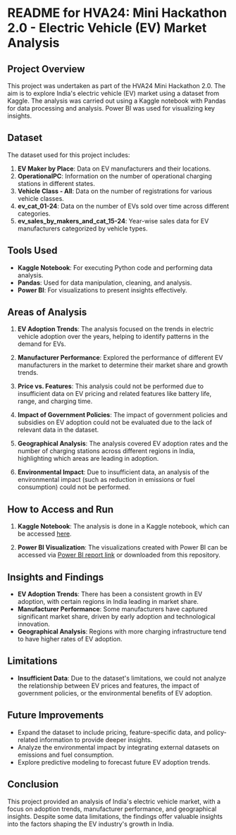 # README for HVA24: Mini Hackathon 2.0 - Electric Vehicle (EV) Market Analysis

## Project Overview
This project was undertaken as part of the HVA24 Mini Hackathon 2.0. The aim is to explore India's electric vehicle (EV) market using a dataset from Kaggle. The analysis was carried out using a Kaggle notebook with Pandas for data processing and analysis. Power BI was used for visualizing key insights.

## Dataset
The dataset used for this project includes:
1. **EV Maker by Place**: Data on EV manufacturers and their locations.
2. **OperationalPC**: Information on the number of operational charging stations in different states.
3. **Vehicle Class - All**: Data on the number of registrations for various vehicle classes.
4. **ev_cat_01-24**: Data on the number of EVs sold over time across different categories.
5. **ev_sales_by_makers_and_cat_15-24**: Year-wise sales data for EV manufacturers categorized by vehicle types.

## Tools Used
- **Kaggle Notebook**: For executing Python code and performing data analysis.
- **Pandas**: Used for data manipulation, cleaning, and analysis.
- **Power BI**: For visualizations to present insights effectively.

## Areas of Analysis

1. **EV Adoption Trends**: The analysis focused on the trends in electric vehicle adoption over the years, helping to identify patterns in the demand for EVs.
   
2. **Manufacturer Performance**: Explored the performance of different EV manufacturers in the market to determine their market share and growth trends.
   
3. **Price vs. Features**: This analysis could not be performed due to insufficient data on EV pricing and related features like battery life, range, and charging time.
   
4. **Impact of Government Policies**: The impact of government policies and subsidies on EV adoption could not be evaluated due to the lack of relevant data in the dataset.
   
5. **Geographical Analysis**: The analysis covered EV adoption rates and the number of charging stations across different regions in India, highlighting which areas are leading in adoption.
   
6. **Environmental Impact**: Due to insufficient data, an analysis of the environmental impact (such as reduction in emissions or fuel consumption) could not be performed.

## How to Access and Run
1. **Kaggle Notebook**: The analysis is done in a Kaggle notebook, which can be accessed [here](https://www.kaggle.com/code/kavyachippada/mini-hackathon2-0).
   
2. **Power BI Visualization**: The visualizations created with Power BI can be accessed via [Power BI report link](https://app.powerbi.com/groups/me/reports/d5c24f16-a80c-4229-9ac7-aef928a0129f/2e0c4fad9804456584e7?experience=power-bi) or downloaded from this repository.

## Insights and Findings
- **EV Adoption Trends**: There has been a consistent growth in EV adoption, with certain regions in India leading in market share.
- **Manufacturer Performance**: Some manufacturers have captured significant market share, driven by early adoption and technological innovation.
- **Geographical Analysis**: Regions with more charging infrastructure tend to have higher rates of EV adoption.

## Limitations
- **Insufficient Data**: Due to the dataset's limitations, we could not analyze the relationship between EV prices and features, the impact of government policies, or the environmental benefits of EV adoption.

## Future Improvements
- Expand the dataset to include pricing, feature-specific data, and policy-related information to provide deeper insights.
- Analyze the environmental impact by integrating external datasets on emissions and fuel consumption.
- Explore predictive modeling to forecast future EV adoption trends.

## Conclusion
This project provided an analysis of India's electric vehicle market, with a focus on adoption trends, manufacturer performance, and geographical insights. Despite some data limitations, the findings offer valuable insights into the factors shaping the EV industry's growth in India.
